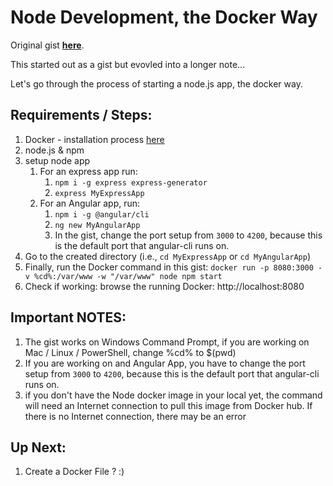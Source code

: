 # Node Development, the Docker Way
Original gist [**here**](https://gist.github.com/ayoayco/e1817aa6180f7325b52f17a132f9a388).

This started out as a gist but evovled into a longer note...

Let's go through the process of starting a node.js app, the docker way.

## Requirements / Steps:
1. Docker - installation process [here](https://docs.docker.com)
1. node.js & npm
5. setup node app
    1. For an express app run:
        1. `npm i -g express express-generator`
        2. `express MyExpressApp`
    2. For an Angular app, run:
        1. `npm i -g @angular/cli`
        2. `ng new MyAngularApp`
        3. In the gist, change the port setup from `3000` to `4200`, because this is the default port that angular-cli runs on.
6. Go to the created directory (i.e., `cd MyExpressApp` or `cd MyAngularApp`)
7. Finally, run the Docker command in this gist: `docker run -p 8080:3000 -v %cd%:/var/www -w "/var/www" node npm start`
8. Check if working: browse the running Docker: http://localhost:8080 

## Important NOTES:
1. The gist works on Windows Command Prompt, if you are working on Mac / Linux / PowerShell, change %cd% to $(pwd)
2. If you are working on and Angular App, you have to change the port setup from `3000` to `4200`, because this is the default port that angular-cli runs on.
3. if you don't have the Node docker image in your local yet, the command will need an Internet connection to pull this image from Docker hub. If there is no Internet connection, there may be an error

## Up Next:
1. Create a Docker File ? :)
